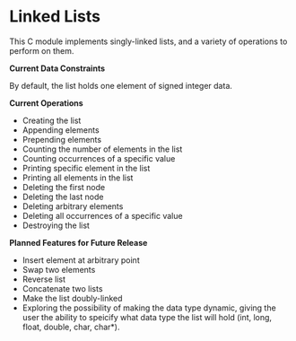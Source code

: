 # Linked Lists

This C module implements singly-linked lists, and a variety of operations to perform on them. 

**Current Data Constraints**

By default, the list holds one element of signed integer data. 

**Current Operations**

- Creating the list
- Appending elements
- Prepending elements
- Counting the number of elements in the list
- Counting occurrences of a specific value
- Printing specific element in the list
- Printing all elements in the list
- Deleting the first node
- Deleting the last node
- Deleting arbitrary elements
- Deleting all occurrences of a specific value
- Destroying the list

**Planned Features for Future Release**

- Insert element at arbitrary point
- Swap two elements
- Reverse list
- Concatenate two lists
- Make the list doubly-linked
- Exploring the possibility of making the data type dynamic, giving the user the ability to speicify what data type the list will hold (int, long, float, double, char, char*).
